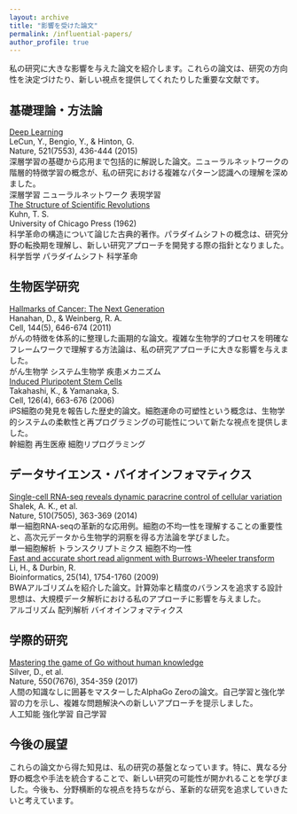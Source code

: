 ```yaml
---
layout: archive
title: "影響を受けた論文"
permalink: /influential-papers/
author_profile: true
---
```



私の研究に大きな影響を与えた論文を紹介します。これらの論文は、研究の方向性を決定づけたり、新しい視点を提供してくれたりした重要な文献です。

## 基礎理論・方法論

<div class="paper-card">
  <div class="paper-card__title">
    <a href="https://doi.org/10.1038/nature14539" target="_blank">Deep Learning</a>
  </div>
  <div class="paper-card__authors">LeCun, Y., Bengio, Y., & Hinton, G.</div>
  <div class="paper-card__venue">Nature, 521(7553), 436-444 (2015)</div>
  <div class="paper-card__impact">
    深層学習の基礎から応用まで包括的に解説した論文。ニューラルネットワークの階層的特徴学習の概念が、私の研究における複雑なパターン認識への理解を深めました。
  </div>
  <div class="paper-card__keywords">
    <span class="keyword-tag">深層学習</span>
    <span class="keyword-tag">ニューラルネットワーク</span>
    <span class="keyword-tag">表現学習</span>
  </div>
</div>

<div class="paper-card">
  <div class="paper-card__title">
    <a href="https://doi.org/10.1126/science.1127647" target="_blank">The Structure of Scientific Revolutions</a>
  </div>
  <div class="paper-card__authors">Kuhn, T. S.</div>
  <div class="paper-card__venue">University of Chicago Press (1962)</div>
  <div class="paper-card__impact">
    科学革命の構造について論じた古典的著作。パラダイムシフトの概念は、研究分野の転換期を理解し、新しい研究アプローチを開発する際の指針となりました。
  </div>
  <div class="paper-card__keywords">
    <span class="keyword-tag">科学哲学</span>
    <span class="keyword-tag">パラダイムシフト</span>
    <span class="keyword-tag">科学革命</span>
  </div>
</div>

## 生物医学研究

<div class="paper-card">
  <div class="paper-card__title">
    <a href="https://doi.org/10.1016/j.cell.2011.02.013" target="_blank">Hallmarks of Cancer: The Next Generation</a>
  </div>
  <div class="paper-card__authors">Hanahan, D., & Weinberg, R. A.</div>
  <div class="paper-card__venue">Cell, 144(5), 646-674 (2011)</div>
  <div class="paper-card__impact">
    がんの特徴を体系的に整理した画期的な論文。複雑な生物学的プロセスを明確なフレームワークで理解する方法論は、私の研究アプローチに大きな影響を与えました。
  </div>
  <div class="paper-card__keywords">
    <span class="keyword-tag">がん生物学</span>
    <span class="keyword-tag">システム生物学</span>
    <span class="keyword-tag">疾患メカニズム</span>
  </div>
</div>

<div class="paper-card">
  <div class="paper-card__title">
    <a href="https://doi.org/10.1038/nature07385" target="_blank">Induced Pluripotent Stem Cells</a>
  </div>
  <div class="paper-card__authors">Takahashi, K., & Yamanaka, S.</div>
  <div class="paper-card__venue">Cell, 126(4), 663-676 (2006)</div>
  <div class="paper-card__impact">
    iPS細胞の発見を報告した歴史的論文。細胞運命の可塑性という概念は、生物学的システムの柔軟性と再プログラミングの可能性について新たな視点を提供しました。
  </div>
  <div class="paper-card__keywords">
    <span class="keyword-tag">幹細胞</span>
    <span class="keyword-tag">再生医療</span>
    <span class="keyword-tag">細胞リプログラミング</span>
  </div>
</div>

## データサイエンス・バイオインフォマティクス

<div class="paper-card">
  <div class="paper-card__title">
    <a href="https://doi.org/10.1038/nbt.3519" target="_blank">Single-cell RNA-seq reveals dynamic paracrine control of cellular variation</a>
  </div>
  <div class="paper-card__authors">Shalek, A. K., et al.</div>
  <div class="paper-card__venue">Nature, 510(7505), 363-369 (2014)</div>
  <div class="paper-card__impact">
    単一細胞RNA-seqの革新的な応用例。細胞の不均一性を理解することの重要性と、高次元データから生物学的洞察を得る方法論を学びました。
  </div>
  <div class="paper-card__keywords">
    <span class="keyword-tag">単一細胞解析</span>
    <span class="keyword-tag">トランスクリプトミクス</span>
    <span class="keyword-tag">細胞不均一性</span>
  </div>
</div>

<div class="paper-card">
  <div class="paper-card__title">
    <a href="https://doi.org/10.1093/bioinformatics/btp352" target="_blank">Fast and accurate short read alignment with Burrows-Wheeler transform</a>
  </div>
  <div class="paper-card__authors">Li, H., & Durbin, R.</div>
  <div class="paper-card__venue">Bioinformatics, 25(14), 1754-1760 (2009)</div>
  <div class="paper-card__impact">
    BWAアルゴリズムを紹介した論文。計算効率と精度のバランスを追求する設計思想は、大規模データ解析における私のアプローチに影響を与えました。
  </div>
  <div class="paper-card__keywords">
    <span class="keyword-tag">アルゴリズム</span>
    <span class="keyword-tag">配列解析</span>
    <span class="keyword-tag">バイオインフォマティクス</span>
  </div>
</div>

## 学際的研究

<div class="paper-card">
  <div class="paper-card__title">
    <a href="https://doi.org/10.1038/nature24277" target="_blank">Mastering the game of Go without human knowledge</a>
  </div>
  <div class="paper-card__authors">Silver, D., et al.</div>
  <div class="paper-card__venue">Nature, 550(7676), 354-359 (2017)</div>
  <div class="paper-card__impact">
    人間の知識なしに囲碁をマスターしたAlphaGo Zeroの論文。自己学習と強化学習の力を示し、複雑な問題解決への新しいアプローチを提示しました。
  </div>
  <div class="paper-card__keywords">
    <span class="keyword-tag">人工知能</span>
    <span class="keyword-tag">強化学習</span>
    <span class="keyword-tag">自己学習</span>
  </div>
</div>

## 今後の展望

これらの論文から得た知見は、私の研究の基盤となっています。特に、異なる分野の概念や手法を統合することで、新しい研究の可能性が開かれることを学びました。今後も、分野横断的な視点を持ちながら、革新的な研究を追求していきたいと考えています。

<script>
document.addEventListener('DOMContentLoaded', function() {
  // Add smooth scroll behavior for internal links
  document.querySelectorAll('a[href^="#"]').forEach(anchor => {
    anchor.addEventListener('click', function (e) {
      e.preventDefault();
      const target = document.querySelector(this.getAttribute('href'));
      if (target) {
        target.scrollIntoView({ behavior: 'smooth', block: 'start' });
      }
    });
  });
  
  // Add animation to paper cards on scroll
  const observerOptions = {
    threshold: 0.1,
    rootMargin: '0px 0px -50px 0px'
  };
  
  const observer = new IntersectionObserver(function(entries) {
    entries.forEach(entry => {
      if (entry.isIntersecting) {
        entry.target.style.opacity = '1';
        entry.target.style.transform = 'translateY(0)';
      }
    });
  }, observerOptions);
  
  document.querySelectorAll('.paper-card').forEach(card => {
    card.style.opacity = '0';
    card.style.transform = 'translateY(20px)';
    card.style.transition = 'opacity 0.5s ease, transform 0.5s ease';
    observer.observe(card);
  });
});
</script>
